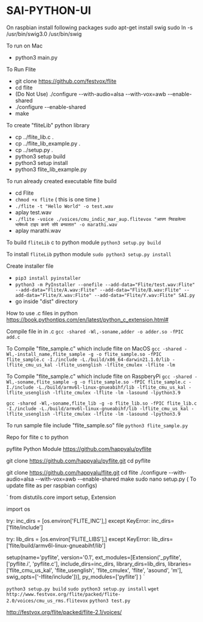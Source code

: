 # SAI-PYTHON-UI

On raspbian install following packages
sudo apt-get install swig
sudo ln -s /usr/bin/swig3.0 /usr/bin/swig


To run on Mac
- python3 main.py

To Run Flite
- git  clone https://github.com/festvox/flite
- cd flite
- (Do Not Use) ./configure --with-audio=alsa --with-vox=awb --enable-shared
- ./configure --enable-shared
- make
  
To create "fliteLib" python library
- cp ../flite_lib.c .
- cp ../flite_lib_example.py .
- cp ../setup.py .
- python3 setup build
- python3 setup install
- python3 flite_lib_example.py

To run already created executable flite build
- cd Flite
- `chmod +x flite` ( this is one time )
- `./flite -t "Hello World" -o test.wav`
- aplay test.wav
- `./flite -voice ./voices/cmu_indic_mar_aup.flitevox "आपण निवडलेल्या भाषेमध्ये टाइप करणे सोपे बनवतात" -o marathi.wav`
- aplay marathi.wav

To build `fliteLib` c to python module
`python3 setup.py build`

To install `fliteLib` python module
`sudo python3 setup.py install`

Create installer file
- `pip3 install pyinstaller`
- `python3 -m PyInstaller --onefile --add-data="Flite/test.wav:Flite" --add-data="Flite/A.wav:Flite" --add-data="Flite/B.wav:Flite" --add-data="Flite/X.wav:Flite" --add-data="Flite/Y.wav:Flite" SAI.py`
- go inside "dist" directory

How to use .c files in python
https://book.pythontips.com/en/latest/python_c_extension.html#

Compile file in in .c
`gcc -shared -Wl,-soname,adder -o adder.so -fPIC add.c`


To Compile "flite_sample.c" which include flite on MacOS
`gcc -shared -Wl,-install_name,flite_sample -g -o flite_sample.so -fPIC flite_sample.c -I./include -L./build/x86_64-darwin21.1.0/lib -lflite_cmu_us_kal -lflite_usenglish -lflite_cmulex -lflite -lm`

To Compile "flite_sample.c" which include flite on RaspberyPi
`gcc -shared -Wl,-soname,flite_sample -g -o flite_sample.so -fPIC flite_sample.c -I./include -L./build/armv6l-linux-gnueabihf/lib -lflite_cmu_us_kal -lflite_usenglish -lflite_cmulex -lflite -lm -lasound -lpython3.9`

`gcc -shared -Wl,-soname,flite_lib -g -o flite_lib.so -fPIC flite_lib.c -I./include -L./build/armv6l-linux-gnueabihf/lib -lflite_cmu_us_kal -lflite_usenglish -lflite_cmulex -lflite -lm -lasound -lpython3.9`


To run sample file include "flite_sample.so" file
`python3 flite_sample.py`

Repo for flite c to python

pyflite Python Module
https://github.com/happyalu/pyflite

git clone https://github.com/happyalu/pyflite.git
cd pyflite

git clone https://github.com/happyalu/flite.git
cd flite
./configure --with-audio=alsa --with-vox=awb --enable-shared
make
sudo nano setup.py ( To update flite as per raspbian configs)

`
from distutils.core import setup, Extension

import os

try:
    inc_dirs = [os.environ['FLITE_INC'],]
except KeyError:
    inc_dirs=['flite/include']

try:
    lib_dirs = [os.environ['FLITE_LIBS'],]
except KeyError:
    lib_dirs=['flite/build/armv6l-linux-gnueabihf/lib']

setup(name='pyflite',
      version='0.1',
      ext_modules=[Extension('_pyflite', ['pyflite.i', 'pyflite.c'],
                             include_dirs=inc_dirs,
                             library_dirs=lib_dirs,
                             libraries=['flite_cmu_us_kal', 'flite_usenglish', 'flite_cmulex', 'flite', 'asound', 'm'],
                             swig_opts=['-Iflite/include'])],
      py_modules=['pyflite']
)
`

`python3 setup.py build`
`sudo python3 setup.py install`
`wget http://www.festvox.org/flite/packed/flite-2.0/voices/cmu_us_rms.flitevox`
`python3 test.py`

http://festvox.org/flite/packed/flite-2.1/voices/